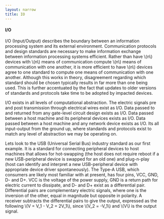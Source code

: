 ```yaml
---
layout: narrow
title: IO
---
```

<h4>I/O</h4>
<p>I/O (Input/Output) describes the boundary between an information processing system and its external environment. Communication
protocols and design standards are necessary to make information exchange between information processing systems efficient. Rather than have
\(n\) devices with \(n\) means of communication compute \(n\) means of communication with one another, it is more efficient to have \(n\)
devices agree to one standard to compute one means of communication with one another. Although this works in theory, 
disagreement regarding which standard should be chosen typically results in far more than one being used. This is further accentuated by 
the fact that updates to older versions of standards and protocols take time to be adopted by impacted devices.</p>
<p>I/O exists in all levels of computational abstraction. The electric signals pre and post transmission through electrical 
wires exist as I/O. Data passed to and returned from any gate-level circuit design exists as I/O. Data passed between a host machine and 
its peripheral devices exists as I/O. Data passed between a host machine and any network device exists as I/O. Its all input-output from
the ground up, where standards and protocols exist to match any level of abstraction we may be operating on.
</p>
<p>Lets look to the USB (Universal Serial Bus) industry standard as our first example. It is a standard for connecting peripheral devices
to host machines that allows for hot-swapping (the host does not require reboot if a new USB-peripheral device is swapped for an old one)
and plug-n-play (host can identify and interpret a new USB-peripheral device with appropriate device driver spontaneously). The Type-A USB,
which consumers are likely most familiar with at present, has four pins, VCC, GND, D- and D+. VCC is the voltage of the power supply, GND
is a return path for electric current to dissipate, and D- and D+ exist as a differential pair. Differential pairs are complementary electric
signals, where one is the inversion of the other, equal in magnitude but opposite in polarity. A receiver subtracts the differential pairs
to give the output, expressed as the following \(V = V_1 - V_2 = 2V_1\), since \(V_2 = -V_1\) and \(V\) is the output signal.
</p>